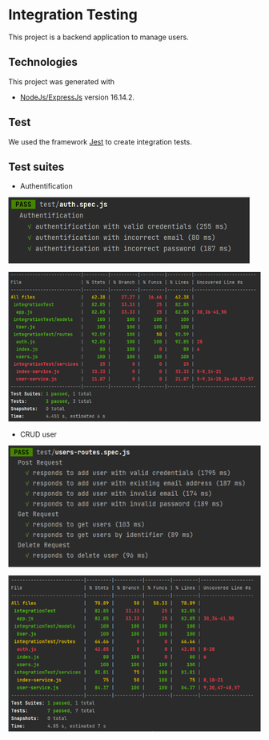 # Integration  Testing

This project is a backend application to manage users.

## Technologies
This project was generated with  
 *  [NodeJs/ExpressJs](https://nodejs.org/en/) version 16.14.2.

## Test 
We used the framework [Jest](https://jestjs.io) to create integration tests.

## Test suites
 * Authentification

![alt text](images/auth-1.png)
  

![alt text](images/auth-2.png)

 * CRUD user

![alt text](images/user-test-1.png)

![alt text](images/user-test-2.png)
